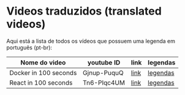 # Videos traduzidos (translated videos)

Aqui está a lista de todos os vídeos que possuem uma legenda em português (pt-br):

Nome do video         | youtube ID  | link                                    | legendas
----------------------|-------------|-----------------------------------------|--------------
Docker in 100 seconds | Gjnup-PuquQ | [link](youtube.com/watch?v=Gjnup-PuquQ) | [legendas](pt-br/Gjnup-PuquQ_Docker-in-100-seconds.srt)
React in 100 seconds  | Tn6-PIqc4UM | [link](youtube.com/watch?v=Tn6-PIqc4UM) | [legendas](pt-br/Tn6-PIqc4UM_react-in-100-seconds.srt)

